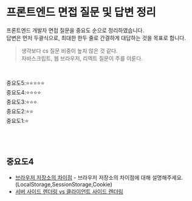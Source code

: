 # 프론트엔드 면접 질문 및 답변 정리
프론트엔드 개발자 면접 질문을 중요도 순으로 정리하였습니다.  
답변은 먼저 두괄식으로, 최대한 한두 줄로 간결하게 대답하는 것을 목표로 합니다.

> 생각보다 cs 질문 비중이 높지 않은 것 같다.  
> 자바스크립트, 웹 브라우저, 리엑트 질문이 주를 이룬다.

<br>

중요도5::star::star::star::star::star:  
중요도4::star::star::star::star:  
중요도3::star::star::star:  
중요도2::star::star:  
중요도1::star:  

<br><br>

## 중요도4
- [브라우저 저장소의 차이점](https://github.com/swywssaid/TIL/blob/main/interview/browser/storage.md) - 브라우저 저장소의 차이점에 대해 설명해주세요.(LocalStorage,SessionStorage,Cookie)  
- [서버 사이드 렌더링 vs 클라이언트 사이드 렌더링](https://github.com/swywssaid/TIL/blob/main/interview/browser/CSR-SSR.md)